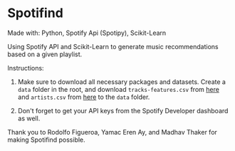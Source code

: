 # Spotifind

Made with: Python, Spotify Api (Spotipy), Scikit-Learn

Using Spotify API and Scikit-Learn to generate music recommendations based on a given playlist.

Instructions: 

1. Make sure to download all necessary packages and datasets. Create a `data` folder in the root, and download `tracks-features.csv` from [here](https://www.kaggle.com/datasets/rodolfofigueroa/spotify-12m-songs) and `artists.csv` from [here](https://www.kaggle.com/datasets/yamaerenay/spotify-dataset-19212020-600k-tracks) to the `data` folder.

2. Don't forget to get your API keys from the Spotify Developer dashboard as well.

Thank you to Rodolfo Figueroa, Yamac Eren Ay, and Madhav Thaker for making Spotifind possible.